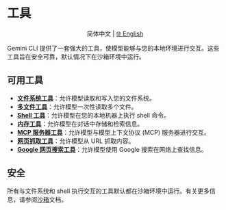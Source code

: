 # 工具

<p align="center">
  简体中文 | <a href="../../../../docs/tools/index.md">🌐 English</a>
</p>

Gemini CLI 提供了一套强大的工具，使模型能够与您的本地环境进行交互。这些工具旨在安全可靠，默认情况下在沙箱环境中运行。

## 可用工具

-   [**文件系统工具**](file-system.md)：允许模型读取和写入您的文件系统。
-   [**多文件工具**](multi-file.md)：允许模型一次性读取多个文件。
-   [**Shell 工具**](shell.md)：允许模型在您的本地机器上执行 shell 命令。
-   [**内存工具**](memory.md)：允许模型在对话中存储和检索信息。
-   [**MCP 服务器工具**](mcp-server.md)：允许模型与模型上下文协议 (MCP) 服务器进行交互。
-   [**网页抓取工具**](web-fetch.md)：允许模型从 URL 抓取内容。
-   [**Google 网页搜索工具**](web-search.md)：允许模型使用 Google 搜索在网络上查找信息。

## 安全

所有与文件系统和 shell 执行交互的工具默认都在沙箱环境中运行。有关更多信息，请参阅[沙箱](../sandbox.md)文档。